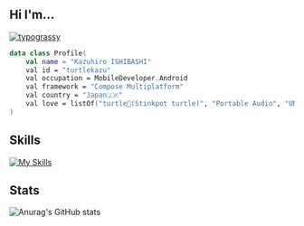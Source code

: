 ## Hi I'm...
[![typograssy](https://typograssy.deno.dev/api?text=turtlekazu)](https://github.com/kawarimidoll/typograssy)

```kotlin
data class Profile(
    val name = "Kazuhiro ISHIBASHI"
    val id = "turtlekazu"
    val occupation = MobileDeveloper.Android
    val framework = "Compose Multiplatform"
    val country = "Japan🇯🇵"
    val love = listOf("turtle🐢(Stinkpot turtle)", "Portable Audio", "UMPC2")
)
```

## Skills
[![My Skills](https://skillicons.dev/icons?i=kotlin,androidstudio,gradle,ubuntu,raspberrypi,react,nextjs,figma&theme=light)](https://skillicons.dev)

## Stats
![Anurag's GitHub stats](https://github-readme-stats-turtlekazu.vercel.app/api?username=turtlekazu&show_icons=true&theme=radical)
<!--
**turtlekazu/turtlekazu** is a ✨ _special_ ✨ repository because its `README.md` (this file) appears on your GitHub profile.

Here are some ideas to get you started:

- 🔭 I’m currently working on ...
- 🌱 I’m currently learning ...
- 👯 I’m looking to collaborate on ...
- 🤔 I’m looking for help with ...
- 💬 Ask me about ...
- 📫 How to reach me: ...
- 😄 Pronouns: ...
- ⚡ Fun fact: ...
-->
